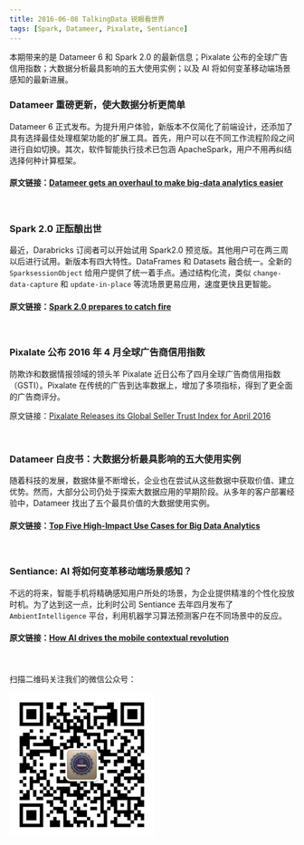 ```yaml
---
title: 2016-06-08 TalkingData 锐眼看世界 
tags: [Spark, Datameer, Pixalate, Sentiance]
---
```


本期带来的是 Datameer 6 和 Spark 2.0 的最新信息；Pixalate 公布的全球广告信用指数；大数据分析最具影响的五大使用实例；以及 AI 将如何变革移动端场景感知的最新进展。

### Datameer 重磅更新，使大数据分析更简单

Datameer 6 正式发布。为提升用户体验，新版本不仅简化了前端设计，还添加了具有选择最佳处理框架功能的扩展工具。首先，用户可以在不同工作流程阶段之间进行自如切换。其次，软件智能执行技术已包涵 ApacheSpark，用户不用再纠结选择何种计算框架。

#### 原文链接：[Datameer gets an overhaul to make big-data analytics easier](http://www.tuicool.com/articles/Fj673az)

<br>

### Spark 2.0 正酝酿出世

最近，Darabricks 订阅者可以开始试用 Spark2.0 预览版。其他用户可在两三周以后进行试用。新版本有四大特性。DataFrames 和 Datasets 融合统一。全新的 `SparksessionObject` 给用户提供了统一着手点。通过结构化流，类似 `change-data-capture` 和 `update-in-place` 等流场景更易应用，速度更快且更智能。

#### 原文链接：[Spark 2.0 prepares to catch fire](http://www.tuicool.com/articles/ZRzEjm6)

<br>

### Pixalate 公布 2016 年 4 月全球广告商信用指数

防欺诈和数据情报领域的领头羊 Pixalate 近日公布了四月全球广告商信用指数（GSTI）。Pixalate 在传统的广告到达率数据上，增加了多项指标，得到了更全面的广告商评分。

原文链接：[Pixalate Releases its Global Seller Trust Index for April 2016](http://blog.pixalate.com/pixalate-releases-its-global-seller-trust-index-for-april-2016)

<br>

### Datameer 白皮书：大数据分析最具影响的五大使用实例

随着科技的发展，数据体量不断增长，企业也在尝试从这些数据中获取价值、建立优势。然而，大部分公司仍处于探索大数据应用的早期阶段。从多年的客户部署经验中，Datameer 找出了五个最具价值的大数据使用实例。

#### 原文链接：[Top Five High-Impact Use Cases for Big Data Analytics](http://www.datameer.com/pdf/eBook-Top-Five-High-Impact-UseCases-for-Big-Data-Analytics.pdf)

<br>

### Sentiance: AI 将如何变革移动端场景感知？

不远的将来，智能手机将精确感知用户所处的场景，为企业提供精准的个性化投放时机。为了达到这一点，比利时公司 Sentiance 去年四月发布了 `AmbientIntelligence` 平台，利用机器学习算法预测客户在不同场景中的反应。

#### 原文链接：[How AI drives the mobile contextual revolution](http://www.sentiance.com/2016/05/31/how-ai-drives-the-mobile-contextual-revolution)

<br>
<br>
扫描二维码关注我们的微信公众号：

![](/images/erweima.jpg)